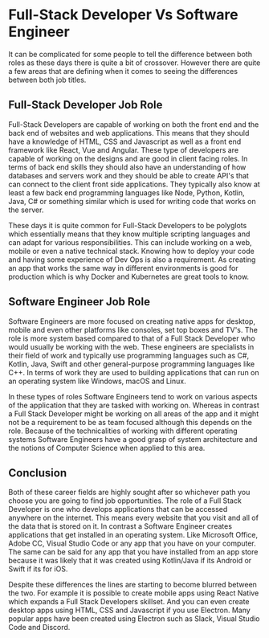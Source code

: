 # Full-Stack Developer Vs Software Engineer

It can be complicated for some people to tell the difference between both roles as these days there is quite a bit of crossover. However there are quite a few areas that are defining when it comes to seeing the differences between both job titles.

## Full-Stack Developer Job Role

Full-Stack Developers are capable of working on both the front end and the back end of websites and web applications. This means that they should have a knowledge of HTML, CSS and Javascript as well as a front end framework like React, Vue and Angular. These type of developers are capable of working on the designs and are good in client facing roles. In terms of back end skills they should also have an understanding of how databases and servers work and they should be able to create API's that can connect to the client front side applications. They typically also know at least a few back end programming languages like Node, Python, Kotlin, Java, C# or something similar which is used for writing code that works on the server.

These days it is quite common for Full-Stack Developers to be polyglots which essentially means that they know multiple scripting languages and can adapt for various responsibilities. This can include working on a web, mobile or even a native technical stack. Knowing how to deploy your code and having some experience of Dev Ops is also a requirement. As creating an app that works the same way in different environments is good for production which is why Docker and Kubernetes are great tools to know.

## Software Engineer Job Role

Software Engineers are more focused on creating native apps for desktop, mobile and even other platforms like consoles, set top boxes and TV's. The role is more system based compared to that of a Full Stack Developer who would usually be working with the web. These engineers are specialists in their field of work and typically use programming languages such as C#, Kotlin, Java, Swift and other general-purpose programming languages like C++. In terms of work they are used to building applications that can run on an operating system like Windows, macOS and Linux.

In these types of roles Software Engineers tend to work on various aspects of the application that they are tasked with working on. Whereas in contrast a Full Stack Developer might be working on all areas of the app and it might not be a requirement to be as team focused although this depends on the role. Because of the technicalities of working with different operating systems Software Engineers have a good grasp of system architecture and the notions of Computer Science when applied to this area.

## Conclusion

Both of these career fields are highly sought after so whichever path you choose you are going to find job opportunities. The role of a Full Stack Developer is one who develops applications that can be accessed anywhere on the internet. This means every website that you visit and all of the data that is stored on it. In contrast a Software Engineer creates applications that get installed in an operating system. Like Microsoft Office, Adobe CC, Visual Studio Code or any app that you have on your computer. The same can be said for any app that you have installed from an app store because it was likely that it was created using Kotlin/Java if its Android or Swift if its for iOS.

Despite these differences the lines are starting to become blurred between the two. For example it is possible to create mobile apps using React Native which expands a Full Stack Developers skillset. And you can even create desktop apps using HTML, CSS and Javascript if you use Electron. Many popular apps have been created using Electron such as Slack, Visual Studio Code and Discord.